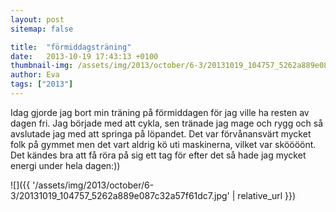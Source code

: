 ```yaml
---
layout: post
sitemap: false

title:  "förmiddagsträning"
date:   2013-10-19 17:43:13 +0100
thumbnail-img: /assets/img/2013/october/6-3/20131019_104757_5262a889e087c32a57f61dc7.jpg
author: Eva
tags: ["2013"]
---
```


Idag gjorde jag bort min träning på förmiddagen för jag ville ha resten av dagen fri. Jag började med att cykla, sen tränade jag mage och rygg och så avslutade jag med att springa på löpandet. Det var förvånansvärt mycket folk på gymmet men det vart aldrig kö uti maskinerna, vilket var sköööönt. Det kändes bra att få röra på sig ett tag för efter det så hade jag mycket energi under hela dagen:))

![]({{ '/assets/img/2013/october/6-3/20131019_104757_5262a889e087c32a57f61dc7.jpg'  | relative_url }})

